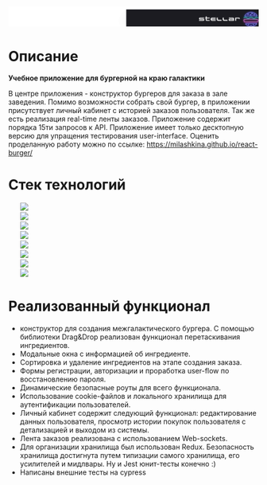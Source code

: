 
<img src="src/images/logo_stellar_burgers.svg" alt="name of burger-point with neon burger">

# Описание
**Учебное приложение для бургерной на краю галактики**

В центре приложения - конструктор бургеров для заказа в зале заведения. Помимо возможности собрать свой бургер, в приложении присутствует личный кабинет с историей заказов пользователя. Так же есть реализация real-time ленты заказов. Приложение содержит порядка 15ти запросов к API. Приложение имеет только десктопную версию для упращения тестирования user-interface. Оценить проделанную работу можно по ссылке: https://milashkina.github.io/react-burger/

# Стек технологий

<ul style="list-style: none">
    <li><img src="https://img.shields.io/badge/-React-202124?logo=react&logoColor=61DAFB&style=flat-square" /></li>
    <li><img src="https://img.shields.io/badge/Redux-593D88?style=flat-square&logo=redux&logoColor=white" /></li>
    <li><img src="https://img.shields.io/badge/TypeScript-3178C6?style=flat-square&logo=typescript&logoColor=white" /></li>
    <li><img src="https://img.shields.io/badge/HTML5-E34F26?style=flat-square&logo=html5&logoColor=white" /></li>
    <li><img src="https://img.shields.io/badge/CSS3-1572B6?style=flat-square&logo=css3&logoColor=white" /></li>
    <li><img src="https://img.shields.io/badge/React_Router-CA4245?style=flat-square&logo=react-router&logoColor=white" /></li>
    <li><img src="https://img.shields.io/badge/Jest-C21325?style=flat-square&logo=jest&logoColor=white" /></li>
    <li><img src="https://img.shields.io/badge/Cypress-17202C?style=flat-square&logo=cypress&logoColor=white" /></li>
</ul> 

# Реализованный функционал
+ конструктор для создания межгалактического бургера. С помощью библиотеки Drag&Drop реализован функционал перетаскивания ингредиентов.
+ Модальные окна с информацией об ингредиенте.
+ Сортировка и удаление ингредиентов на этапе создания заказа.
+ Формы регистрации, авторизации и проработка user-flow по восстановлению пароля.
+ Динамические безопасные роуты для всего функционала. 
+ Использование cookie-файлов и локального хранилища для аутентификации пользователей.
+ Личный кабинет содержит следующий функционал: редактирование данных пользователя, просмотр истории покупок пользователя с детализацией и выходом из системы.
+ Лента заказов реализована с использованием Web-sockets. 
+ Для организации хранилища был использован Redux. Безопасность хранилища достигнута путем типизации самого хранилища, его усилителей и мидлвары. Ну и Jest юнит-тесты конечно :)
+ Написаны внешние тесты на cypress
